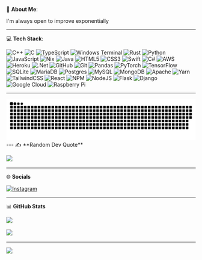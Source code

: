 💫 **About Me**:

I'm always open to improve exponentially<br>

---
💻 **Tech Stack**:

![C++](https://img.shields.io/badge/c++-%2300599C.svg?style=plastic&logo=c%2B%2B&logoColor=white) ![C](https://img.shields.io/badge/c-%2300599C.svg?style=plastic&logo=c&logoColor=white) ![TypeScript](https://img.shields.io/badge/typescript-%23007ACC.svg?style=plastic&logo=typescript&logoColor=white) ![Windows Terminal](https://img.shields.io/badge/Windows%20Terminal-%234D4D4D.svg?style=plastic&logo=windows-terminal&logoColor=white) ![Rust](https://img.shields.io/badge/rust-%23000000.svg?style=plastic&logo=rust&logoColor=white) ![Python](https://img.shields.io/badge/python-3670A0?style=plastic&logo=python&logoColor=ffdd54) ![JavaScript](https://img.shields.io/badge/javascript-%23323330.svg?style=plastic&logo=javascript&logoColor=%23F7DF1E) ![Nix](https://img.shields.io/badge/NIX-5277C3.svg?style=plastic&logo=NixOS&logoColor=white) ![Java](https://img.shields.io/badge/java-%23ED8B00.svg?style=plastic&logo=openjdk&logoColor=white) ![HTML5](https://img.shields.io/badge/html5-%23E34F26.svg?style=plastic&logo=html5&logoColor=white) ![CSS3](https://img.shields.io/badge/css3-%231572B6.svg?style=plastic&logo=css3&logoColor=white) ![Swift](https://img.shields.io/badge/swift-F54A2A?style=plastic&logo=swift&logoColor=white) ![C#](https://img.shields.io/badge/c%23-%23239120.svg?style=plastic&logo=csharp&logoColor=white) ![AWS](https://img.shields.io/badge/AWS-%23FF9900.svg?style=plastic&logo=amazon-aws&logoColor=white) ![Heroku](https://img.shields.io/badge/heroku-%23430098.svg?style=plastic&logo=heroku&logoColor=white) ![.Net](https://img.shields.io/badge/.NET-5C2D91?style=plastic&logo=.net&logoColor=white) ![GitHub](https://img.shields.io/badge/github-%23121011.svg?style=plastic&logo=github&logoColor=white) ![Git](https://img.shields.io/badge/git-%23F05033.svg?style=plastic&logo=git&logoColor=white) ![Pandas](https://img.shields.io/badge/pandas-%23150458.svg?style=plastic&logo=pandas&logoColor=white) ![PyTorch](https://img.shields.io/badge/PyTorch-%23EE4C2C.svg?style=plastic&logo=PyTorch&logoColor=white) ![TensorFlow](https://img.shields.io/badge/TensorFlow-%23FF6F00.svg?style=plastic&logo=TensorFlow&logoColor=white) ![SQLite](https://img.shields.io/badge/sqlite-%2307405e.svg?style=plastic&logo=sqlite&logoColor=white) ![MariaDB](https://img.shields.io/badge/MariaDB-003545?style=plastic&logo=mariadb&logoColor=white) ![Postgres](https://img.shields.io/badge/postgres-%23316192.svg?style=plastic&logo=postgresql&logoColor=white) ![MySQL](https://img.shields.io/badge/mysql-4479A1.svg?style=plastic&logo=mysql&logoColor=white) ![MongoDB](https://img.shields.io/badge/MongoDB-%234ea94b.svg?style=plastic&logo=mongodb&logoColor=white) ![Apache](https://img.shields.io/badge/apache-%23D42029.svg?style=plastic&logo=apache&logoColor=white) ![Yarn](https://img.shields.io/badge/yarn-%232C8EBB.svg?style=plastic&logo=yarn&logoColor=white) ![TailwindCSS](https://img.shields.io/badge/tailwindcss-%2338B2AC.svg?style=plastic&logo=tailwind-css&logoColor=white) ![React](https://img.shields.io/badge/react-%2320232a.svg?style=plastic&logo=react&logoColor=%2361DAFB) ![NPM](https://img.shields.io/badge/NPM-%23CB3837.svg?style=plastic&logo=npm&logoColor=white) ![NodeJS](https://img.shields.io/badge/node.js-6DA55F?style=plastic&logo=node.js&logoColor=white) ![Flask](https://img.shields.io/badge/flask-%23000.svg?style=plastic&logo=flask&logoColor=white) ![Django](https://img.shields.io/badge/django-%23092E20.svg?style=plastic&logo=django&logoColor=white) ![Google Cloud](https://img.shields.io/badge/GoogleCloud-%234285F4.svg?style=plastic&logo=google-cloud&logoColor=white) ![Raspberry Pi](https://img.shields.io/badge/-Raspberry_Pi-C51A4A?style=plastic&logo=Raspberry-Pi)

---
<picture>
  <source media="(prefers-color-scheme: dark)" srcset="https://raw.githubusercontent.com/jaydev222/jaydev222/output/github-snake-dark.svg" />
  <source media="(prefers-color-scheme: light)" srcset="https://raw.githubusercontent.com/jaydev222/jaydev222/output/github-snake.svg" />
  <img alt="github-snake" src="https://raw.githubusercontent.com/jaydev222/jaydev222/output/github-snake.svg" />
</picture>
---
✍️ **Random Dev Quote**

![](https://quotes-github-readme.vercel.app/api?type=horizontal&theme=tokyonight)

---
🌐 **Socials**

[![Instagram](https://img.shields.io/badge/Instagram-%23E4405F.svg?logo=Instagram&logoColor=white)](https://instagram.com/giorgiorosarosso)

---
📊 **GitHub Stats**

![](https://github-readme-streak-stats.herokuapp.com/?user=jaydev222&theme=yeblu&hide_border=false)<br/>

![](https://github-readme-stats.vercel.app/api?username=jaydev222&theme=yeblu&hide_border=false&include_all_commits=false&count_private=false)<br/>

---
[![](https://visitcount.itsvg.in/api?id=jaydev222&icon=2&color=1)](https://visitcount.itsvg.in)


